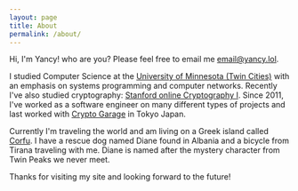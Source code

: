 ```yaml
---
layout: page
title: About
permalink: /about/
---
```


Hi, I'm Yancy! who are you?  Please feel free to email me email@yancy.lol.

I studied Computer Science at the [University of Minnesota (Twin Cities)](https://en.wikipedia.org/wiki/University_of_Minnesota) with an emphasis on systems programming and computer networks.  Recently I've also studied cryptography: [Stanford online Cryptography I](https://www.coursera.org/account/accomplishments/verify/LG3FS2LSRCEK).  Since 2011, I've worked as a software engineer on many different types of projects and last worked with [Crypto Garage](https://cryptogarage.co.jp/en) in Tokyo Japan.

Currently I'm traveling the world and am living on a Greek island called [Corfu](https://en.wikipedia.org/wiki/Corfu).  I have a rescue dog named Diane found in Albania and a bicycle from Tirana traveling with me.  Diane is named after the mystery character from Twin Peaks we never meet.

Thanks for visiting my site and looking forward to the future!
